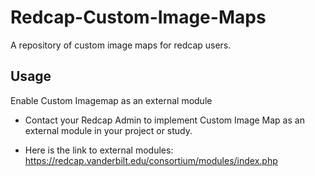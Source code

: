 # Redcap-Custom-Image-Maps
A repository of custom image maps for redcap users. 

## Usage
Enable Custom Imagemap as an external module

- Contact your Redcap Admin to implement Custom Image Map as an external module in your project or study. 

- Here is the link to external modules: https://redcap.vanderbilt.edu/consortium/modules/index.php
 
